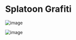 # Splatoon Grafiti


![image](https://github.com/ElGatoFiestero/TutorialTemasNintendoSwitch/assets/159089859/9b94be48-defe-49b2-b5d4-4ad4d6ab0e52)

![image](https://github.com/ElGatoFiestero/TutorialTemasNintendoSwitch/assets/159089859/47675ceb-e802-4e4f-9289-345833116403)

